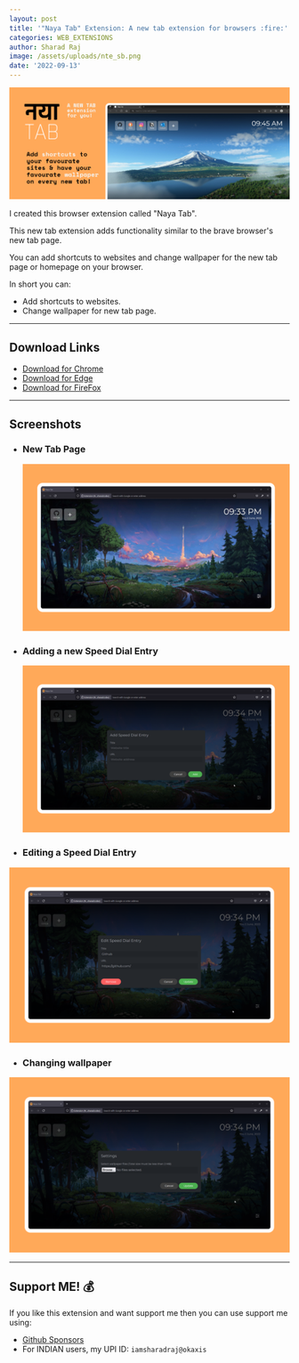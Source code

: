 ```yaml
---
layout: post
title: '"Naya Tab" Extension: A new tab extension for browsers :fire:'
categories: WEB_EXTENSIONS
author: Sharad Raj
image: /assets/uploads/nte_sb.png
date: '2022-09-13'
---
```


![Small banner](/assets/uploads/nte_lb.png "Small banner")

I created this browser extension called "Naya Tab".

This new tab extension adds functionality similar to the brave browser's new tab page.

You can add shortcuts to websites and change wallpaper for the new tab page or homepage on your browser.

In short you can:
* Add shortcuts to websites.
* Change wallpaper for new tab page.

---

## Download Links

* [Download for Chrome]()
* [Download for Edge](https://microsoftedge.microsoft.com/addons/detail/naya-tab-a-new-tab-exte/nclaeoangfbocckefkmmiabicmfcpolg)
* [Download for FireFox](https://addons.mozilla.org/en-US/firefox/addon/naya-tab/)

---

## Screenshots

* ### New Tab Page
  ![Snap 1](/assets/uploads/nte_s1.png "Snap 1")
* ### Adding a new Speed Dial Entry
  ![Snap 2](/assets/uploads/nte_s2.png "Snap 2")
* ### Editing a Speed Dial Entry 
![Snap 3](/assets/uploads/nte_s3.png "Snap 3")
* ### Changing wallpaper 
![Snap 4](/assets/uploads/nte_s4.png "Snap 4")

---

## Support ME! :moneybag:

If you like this extension and want support me then you can use support me using:

* [Github Sponsors](https://github.com/sponsors/sharadcodes)
* For INDIAN users, my UPI ID: `iamsharadraj@okaxis`
